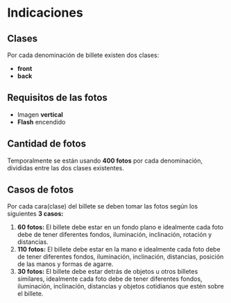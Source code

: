 # Indicaciones
## Clases
Por cada denominación de billete existen dos clases:
- **front**
- **back**
## Requisitos de las fotos
- Imagen **vertical**
- **Flash** encendido
## Cantidad de fotos
Temporalmente se están usando **400 fotos** por cada denominación, divididas entre las dos clases existentes.
## Casos de fotos
Por cada cara(clase) del billete se deben tomar las fotos según los siguientes **3 casos:**
1. **60 fotos:** El billete debe estar en un fondo plano e idealmente cada foto debe de tener diferentes fondos, iluminación, inclinación, rotación y distancias.
1. **110 fotos:** El billete debe estar en la mano e idealmente cada foto debe de tener diferentes fondos, iluminación, inclinación, distancias, posición de las manos y formas de agarre.
1. **30 fotos:** El billete debe estar detrás de objetos u otros billetes similares, idealmente cada foto debe de tener diferentes fondos, iluminación, inclinación, distancias y objetos cotidianos que estén sobre el billete.


